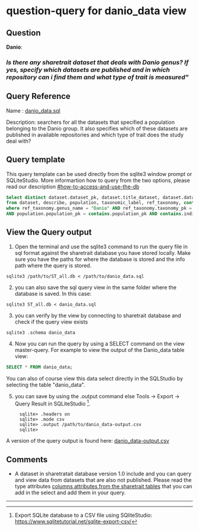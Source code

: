 # question-query for danio_data view

## Question

**Danio**:

### *Is there any sharetrait dataset that deals with Danio genus? If yes, specify which datasets are published and in which repository can i find them and what type of trait is measured"*

## Query Reference

Name : [danio_data.sql](https://github.com/ShareTraitProject/ShareTraitDatabase/blob/main/sharetrait-database-v1/db-queries/danio_data.sql)

Description: searchers for all the datasets that specified a population belonging to the Danio group. It also specifies which of these datasets are published in available repositories and which type of trait does the study deal with?

## Query template

This query template can be used directly from the sqlite3 window prompt or SQLiteStudio. More informartion how to query from the two options, please read our description [#how-to-access-and-use-the-db](https://github.com/ShareTraitProject/ShareTraitDatabase/edit/main/sharetrait-database-v1/db-export/README.md#how-to-access-and-use-the-db)

```sql
Select distinct dataset.dataset_pk, dataset.title_dataset, dataset.dataset_publisher, dataset.doi_dataset, dataset.year_publication, population.species_reported, measurement.trait_type
from dataset, describe, population, taxonomic_label, ref_taxonomy, contains, individual, measurement
where ref_taxonomy.genus_name = "Danio" AND ref_taxonomy.taxonomy_pk = taxonomic_label.taxonomy_pk AND taxonomic_label.population_pk = population.population_pk AND population.population_pk = describe.population_pk AND describe.dataset_pk = dataset.dataset_pk
AND population.population_pk = contains.population_pk AND contains.individual_pk = individual.individual_pk AND individual.individual_pk = measurement.individual_pk
```


## View the Query output

 1. Open the terminal and use the sqlite3 command to run the query file in sql format against the sharetrait database you have stored locally. Make sure you have the paths for where the database is stored and the info path where the query is stored.

```
sqlite3 /path/to/ST_all.db < /path/to/danio_data.sql
```

  2. you can also save the sql query view in the same folder where the database is saved. In this case:

```
sqlite3 ST_all.db < danio_data.sql
```

  3. you can verify by the view by connecting to sharetrait database and check if the query view exists

```
sqlite3 .schema danio_data
```

  4. Now you can run the query by using a SELECT command on the view master-query. For example to view the output of the Danio_data table view: 

```sql
SELECT * FROM danio_data;
```

You can also of course view this data select directly in the SQLStudio by selecting the table "danio_data".

  5. you can save by using the .output command else Tools -> Export -> Query Result in SQLiteStudio [^1].

 ```
      sqlite> .headers on
      sqlite> .mode csv
      sqlite> .output /path/to/danio_data-output.csv
      sqlite> 
 ```

A version of the query output is found here: [danio_data-output.csv](https://github.com/ShareTraitProject/ShareTraitDatabase/blob/main/sharetrait-database-v1/db-queries/danio_data-output.csv)
  
## Comments

- A dataset in sharetratait database version 1.0 include and you can query and view data from datasets that are also not published. Please read the type attributes [columns attributes from the sharetrait tables](https://github.com/ShareTraitProject/ShareTraitDatabase/blob/main/sharetrait-database-v1/db-documentation/ShareTrait-database-attributes-definition.csv) that you can add in the select and add them in your query. 
---

[^1]: Export SQLite database to a CSV file using SQliteStudio: https://www.sqlitetutorial.net/sqlite-export-csv/
